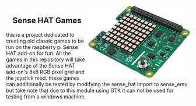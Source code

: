 <img align="right" src="/assets/sense_hat.png" height="200">
<h2 align="center">Sense HAT Games</h2>

this is a project dedicated to creating old classic games to be run on the
raspberry pi Sense HAT add-on for fun. All the games in this repository will
take advantage of the Sense HAT add-on's 8x8 RGB pixel grid and the joystick
mod. these games can additionally be tested by modifying the sense_hat import
to sense_emu but take note that due to this module using GTK it can not be
used for testing from a windows machine.
